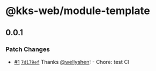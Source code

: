 # @kks-web/module-template

## 0.0.1
### Patch Changes



- [#1](https://github.com/KKStream/doraemon/pull/1) [`7d179ef`](https://github.com/KKStream/doraemon/commit/7d179ef66d62a714acef35ce47d7aac3555394af) Thanks [@wellyshen](https://github.com/wellyshen)! - Chore: test CI
